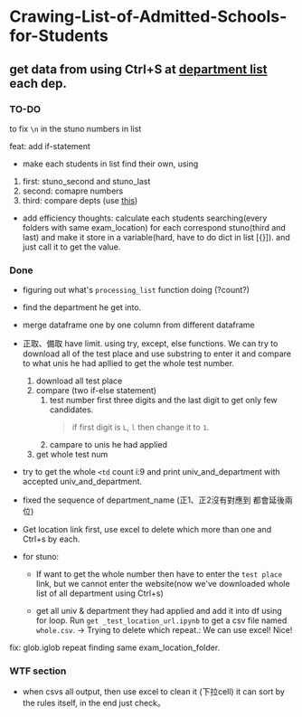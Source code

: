 # Crawing-List-of-Admitted-Schools-for-Students

## get data from using Ctrl+S at [department list](https://www.com.tw/cross/university_030_112.html) each dep.

### TO-DO
to fix `\n` in the stuno numbers in list

feat: add if-statement
- make each students in list find their own, using 
1. first: stuno_second and stuno_last 
1. second: comapre numbers
1. third: compare depts (use [this](https://stackoverflow.com/questions/3844801/check-if-all-elements-in-a-list-are-identical))

- add efficiency thoughts: calculate each students searching(every folders with same exam_location) for each correspond stuno(third and last) and make it store in a variable(hard, have to do dict in list [{}]). and just call it to get the value.

### Done
- figuring out what's `processing_list` function doing (?count?)
- find the department he get into.
- merge dataframe one by one column from different dataframe
- 正取、備取 have limit. using try, except, else functions. We can try to download all of the test place and use substring to enter it and compare to what unis he had apllied to get the whole test number.
    1. download all test place
    1. compare (two if-else statement)
        1. test number first three digits and the last digit to get only few candidates.
            > if first digit is `L`, `l` then change it to `1`.
        1. campare to unis he had applied
    1. get whole test num

- try to get the whole `<td` count i:9 and print univ_and_department with accepted univ_and_department. 

- fixed the sequence of department_name (正1、正2沒有對應到 都會延後兩位)

- Get location link first, use excel to delete which more than one and Ctrl+s by each.

- for stuno:
    - If want to get the whole number then have to enter the `test place` link, but we cannot enter the website(now we've downloaded whole list of all department using Ctrl+s)

    - get all univ & department they had applied and add it into df using for loop. Run `get _test_location_url.ipynb` to get a csv file named `whole.csv`. -> Trying to delete which repeat.: We can use excel! Nice!

fix: glob.iglob repeat finding same exam_location_folder.


### WTF section
- when csvs all output, then use excel to clean it (下拉cell) it can sort by the rules itself, in the end just check。
